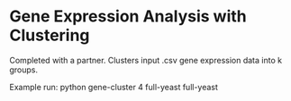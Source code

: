 # Gene Expression Analysis with Clustering

Completed with a partner. Clusters input .csv gene expression data into k groups.

Example run: python gene-cluster 4 full-yeast full-yeast
